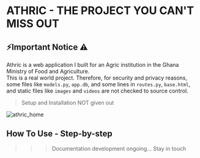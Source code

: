 # ATHRIC - THE PROJECT YOU CAN'T MISS OUT

## ⚡Important Notice ⚠
Athric is a web application I built for an Agric institution in the Ghana Ministry of Food and Agriculture.  
This is a real world project. Therefore, for security and privacy reasons, some files like `models.py`, `app.db`, and some lines in `routes.py`, `base.html`, and static files like `images` and `videos` are not checked to source control.

> Setup and Installation NOT given out


![athric_home](https://user-images.githubusercontent.com/84608830/190021315-705e3cc6-b2a8-4da4-a437-9d70cf2ffd6c.png)

## How To Use - Step-by-step
>>> Documentation development ongoing... Stay in touch

